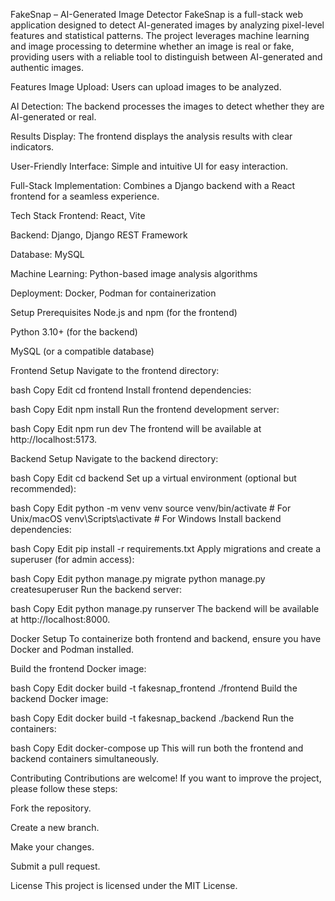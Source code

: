 FakeSnap – AI-Generated Image Detector
FakeSnap is a full-stack web application designed to detect AI-generated images by analyzing pixel-level features and statistical patterns. The project leverages machine learning and image processing to determine whether an image is real or fake, providing users with a reliable tool to distinguish between AI-generated and authentic images.

Features
Image Upload: Users can upload images to be analyzed.

AI Detection: The backend processes the images to detect whether they are AI-generated or real.

Results Display: The frontend displays the analysis results with clear indicators.

User-Friendly Interface: Simple and intuitive UI for easy interaction.

Full-Stack Implementation: Combines a Django backend with a React frontend for a seamless experience.

Tech Stack
Frontend: React, Vite

Backend: Django, Django REST Framework

Database: MySQL

Machine Learning: Python-based image analysis algorithms

Deployment: Docker, Podman for containerization

Setup
Prerequisites
Node.js and npm (for the frontend)

Python 3.10+ (for the backend)

MySQL (or a compatible database)

Frontend Setup
Navigate to the frontend directory:

bash
Copy
Edit
cd frontend
Install frontend dependencies:

bash
Copy
Edit
npm install
Run the frontend development server:

bash
Copy
Edit
npm run dev
The frontend will be available at http://localhost:5173.

Backend Setup
Navigate to the backend directory:

bash
Copy
Edit
cd backend
Set up a virtual environment (optional but recommended):

bash
Copy
Edit
python -m venv venv
source venv/bin/activate  # For Unix/macOS
venv\Scripts\activate     # For Windows
Install backend dependencies:

bash
Copy
Edit
pip install -r requirements.txt
Apply migrations and create a superuser (for admin access):

bash
Copy
Edit
python manage.py migrate
python manage.py createsuperuser
Run the backend server:

bash
Copy
Edit
python manage.py runserver
The backend will be available at http://localhost:8000.

Docker Setup
To containerize both frontend and backend, ensure you have Docker and Podman installed.

Build the frontend Docker image:

bash
Copy
Edit
docker build -t fakesnap_frontend ./frontend
Build the backend Docker image:

bash
Copy
Edit
docker build -t fakesnap_backend ./backend
Run the containers:

bash
Copy
Edit
docker-compose up
This will run both the frontend and backend containers simultaneously.

Contributing
Contributions are welcome! If you want to improve the project, please follow these steps:

Fork the repository.

Create a new branch.

Make your changes.

Submit a pull request.

License
This project is licensed under the MIT License.
